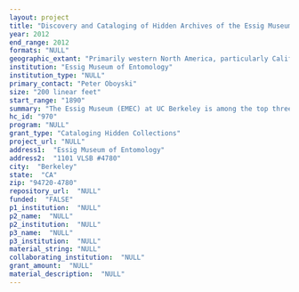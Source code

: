 ```yaml
--- 
layout: project 
title: "Discovery and Cataloging of Hidden Archives of the Essig Museum of Entomology"
year: 2012
end_range: 2012
formats: "NULL"
geographic_extant: "Primarily western North America, particularly California and Mexico, with considerable collections from Costa Rica, Hawaii, and the South Pacific."
institution: "Essig Museum of Entomology"
institution_type: "NULL"
primary_contact: "Peter Oboyski"
size: "200 linear feet"
start_range: "1890"
summary: "The Essig Museum (EMEC) at UC Berkeley is among the top three largest University arthropod collections in the US, with specimens dating to the 1890s. UCB faculty pioneered the field of Medical Entomology, with documents, images, and specimens dating back 80 years. The California Insect Survey, beginning 1939, launched expeditions throughout the state to discover the unique fauna and habitat associations of California arthropods, resulting in many publications. UCB also has been a pioneer in biological control, testing and releasing insects against pests since the 1940s. The EMEC archives provide the historical, ecological, legal, and sociological context for the specimens that comprise our extensive collections. They document the expeditions and research of prominent students and faculty associated with the museum who have become leaders in entomology at institutions throughout the world. However, the extent and condition of many of these materials are largely unknown due to the idiosyncrasies of record keeping and archiving by hundreds of individuals throughout the years. Recent efforts to discover these materials have uncovered annotated maps, rearing records, glass 35mm slides, photographs, original drawings, and notebooks not recorded in any catalogs. Materials are also distributed across many laboratories and offices in several buildings using a variety of storage systems. It is likely that a considerable amount of historically valuable materials still await discovery."
hc_id: "970"
program: "NULL"
grant_type: "Cataloging Hidden Collections"
project_url: "NULL"
address1:  "Essig Museum of Entomology"
address2:  "1101 VLSB #4780"
city:  "Berkeley"
state:  "CA"
zip: "94720-4780"
repository_url:  "NULL"
funded:  "FALSE"
p1_institution:  "NULL"
p2_name:  "NULL"
p2_institution:  "NULL"
p3_name:  "NULL"
p3_institution:  "NULL"
material_string: "NULL"
collaborating_institution:  "NULL"
grant_amount:  "NULL"
material_description:  "NULL"
---
```

